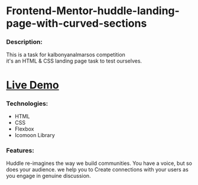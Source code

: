 # Frontend-Mentor-huddle-landing-page-with-curved-sections

### Description:
This is a task for kalbonyanalmarsos competition <br>
it's an HTML &amp; CSS landing page task to test ourselves.

# [Live Demo](https://github.com/Hassan-Ghorab/Hassan-Ghorab-Frontend-Mentor-huddle-landing-page-with-curved-sections/settings/pages)

### Technologies:
- HTML
- CSS
- Flexbox
- Icomoon Library

### Features:
Huddle re-imagines the way we build communities. 
You have a voice, but so does your audience. 
we help you to Create connections with your users as you engage in genuine discussion.
